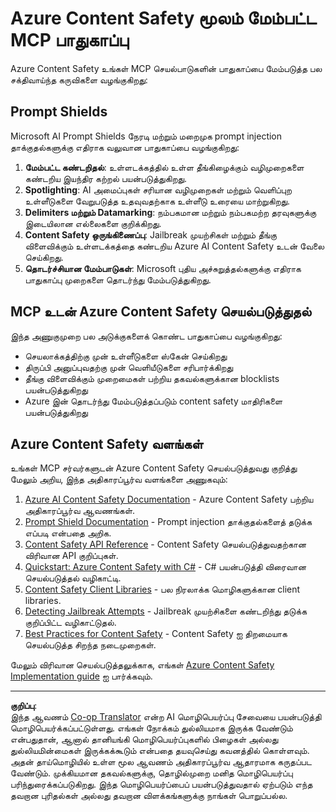 <!--
CO_OP_TRANSLATOR_METADATA:
{
  "original_hash": "f5300fd1b5e84520d500b2a8f568a1d8",
  "translation_date": "2025-10-11T11:57:31+00:00",
  "source_file": "02-Security/azure-content-safety.md",
  "language_code": "ta"
}
-->
# Azure Content Safety மூலம் மேம்பட்ட MCP பாதுகாப்பு

Azure Content Safety உங்கள் MCP செயல்பாடுகளின் பாதுகாப்பை மேம்படுத்த பல சக்திவாய்ந்த கருவிகளை வழங்குகிறது:

## Prompt Shields

Microsoft AI Prompt Shields நேரடி மற்றும் மறைமுக prompt injection தாக்குதல்களுக்கு எதிராக வலுவான பாதுகாப்பை வழங்குகிறது:

1. **மேம்பட்ட கண்டறிதல்**: உள்ளடக்கத்தில் உள்ள தீங்கிழைக்கும் வழிமுறைகளை கண்டறிய இயந்திர கற்றல் பயன்படுத்துகிறது.
2. **Spotlighting**: AI அமைப்புகள் சரியான வழிமுறைகள் மற்றும் வெளிப்புற உள்ளீடுகளை வேறுபடுத்த உதவுவதற்காக உள்ளீடு உரையை மாற்றுகிறது.
3. **Delimiters மற்றும் Datamarking**: நம்பகமான மற்றும் நம்பகமற்ற தரவுகளுக்கு இடையிலான எல்லைகளை குறிக்கிறது.
4. **Content Safety ஒருங்கிணைப்பு**: Jailbreak முயற்சிகள் மற்றும் தீங்கு விளைவிக்கும் உள்ளடக்கத்தை கண்டறிய Azure AI Content Safety உடன் வேலை செய்கிறது.
5. **தொடர்ச்சியான மேம்பாடுகள்**: Microsoft புதிய அச்சுறுத்தல்களுக்கு எதிராக பாதுகாப்பு முறைகளை தொடர்ந்து மேம்படுத்துகிறது.

## MCP உடன் Azure Content Safety செயல்படுத்துதல்

இந்த அணுகுமுறை பல அடுக்குகளைக் கொண்ட பாதுகாப்பை வழங்குகிறது:
- செயலாக்கத்திற்கு முன் உள்ளீடுகளை ஸ்கேன் செய்கிறது
- திருப்பி அனுப்புவதற்கு முன் வெளியீடுகளை சரிபார்க்கிறது
- தீங்கு விளைவிக்கும் முறைமைகள் பற்றிய தகவல்களுக்கான blocklists பயன்படுத்துகிறது
- Azure இன் தொடர்ந்து மேம்படுத்தப்படும் content safety மாதிரிகளை பயன்படுத்துகிறது

## Azure Content Safety வளங்கள்

உங்கள் MCP சர்வர்களுடன் Azure Content Safety செயல்படுத்துவது குறித்து மேலும் அறிய, இந்த அதிகாரப்பூர்வ வளங்களை அணுகவும்:

1. [Azure AI Content Safety Documentation](https://learn.microsoft.com/azure/ai-services/content-safety/) - Azure Content Safety பற்றிய அதிகாரப்பூர்வ ஆவணங்கள்.
2. [Prompt Shield Documentation](https://learn.microsoft.com/azure/ai-services/content-safety/concepts/prompt-shield) - Prompt injection தாக்குதல்களைத் தடுக்க எப்படி என்பதை அறிக.
3. [Content Safety API Reference](https://learn.microsoft.com/rest/api/contentsafety/) - Content Safety செயல்படுத்துவதற்கான விரிவான API குறிப்புகள்.
4. [Quickstart: Azure Content Safety with C#](https://learn.microsoft.com/azure/ai-services/content-safety/quickstart-csharp) - C# பயன்படுத்தி விரைவான செயல்படுத்தல் வழிகாட்டி.
5. [Content Safety Client Libraries](https://learn.microsoft.com/azure/ai-services/content-safety/quickstart-client-libraries-rest-api) - பல நிரலாக்க மொழிகளுக்கான client libraries.
6. [Detecting Jailbreak Attempts](https://learn.microsoft.com/azure/ai-services/content-safety/concepts/jailbreak-detection) - Jailbreak முயற்சிகளை கண்டறிந்து தடுக்க குறிப்பிட்ட வழிகாட்டுதல்.
7. [Best Practices for Content Safety](https://learn.microsoft.com/azure/ai-services/content-safety/concepts/best-practices) - Content Safety ஐ திறமையாக செயல்படுத்த சிறந்த நடைமுறைகள்.

மேலும் விரிவான செயல்படுத்தலுக்காக, எங்கள் [Azure Content Safety Implementation guide](./azure-content-safety-implementation.md) ஐ பார்க்கவும்.

---

**குறிப்பு**:  
இந்த ஆவணம் [Co-op Translator](https://github.com/Azure/co-op-translator) என்ற AI மொழிபெயர்ப்பு சேவையை பயன்படுத்தி மொழிபெயர்க்கப்பட்டுள்ளது. எங்கள் நோக்கம் துல்லியமாக இருக்க வேண்டும் என்பதுதான், ஆனால் தானியங்கி மொழிபெயர்ப்புகளில் பிழைகள் அல்லது துல்லியமின்மைகள் இருக்கக்கூடும் என்பதை தயவுசெய்து கவனத்தில் கொள்ளவும். அதன் தாய்மொழியில் உள்ள மூல ஆவணம் அதிகாரப்பூர்வ ஆதாரமாக கருதப்பட வேண்டும். முக்கியமான தகவல்களுக்கு, தொழில்முறை மனித மொழிபெயர்ப்பு பரிந்துரைக்கப்படுகிறது. இந்த மொழிபெயர்ப்பைப் பயன்படுத்துவதால் ஏற்படும் எந்த தவறான புரிதல்கள் அல்லது தவறான விளக்கங்களுக்கு நாங்கள் பொறுப்பல்ல.